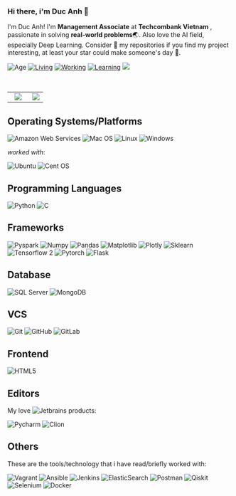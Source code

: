 ### Hi there, i'm Duc Anh 👋

<!--Introduction -->
I'm Duc Anh! I'm  **Management Associate** at **Techcombank Vietnam** , passionate in solving **real-world problems**:earth_asia:. Also love the AI field, especially Deep Learning. Consider :star2: my repositories if you find my project interesting, at least your star could make someone's day :pray:.


![Age](https://img.shields.io/badge/age-24-000000)
[![Living](https://img.shields.io/badge/Living-Hanoi%2C%20Vietnam-000000)](https://en.wikipedia.org/wiki/Hanoi)
[![Working](https://img.shields.io/badge/Working-Techcombank%20Vietnam-000000)](https://techcombank.com/)
[![Learning](https://img.shields.io/badge/Learning%20-National%20Economics%20University-000000)](https://en.neu.edu.vn/)
![](https://komarev.com/ghpvc/?username=Hyprnx&color=000000&style=flat)



<br>

<table>
  <tbody>
    <tr align="center">
      <td align="center" width="60%">
        <span><b><center></center></b></span> 
        <a href="https://github.com/Hyprnx">
          <img src="https://github-readme-stats.vercel.app/api/?username=Hyprnx&show_icons=true&title_color=fff&icon_color=79ff97&text_color=9f9f9f&bg_color=474c4d"/>
        </a>
      </td>
      <td align="center" width="100%">
        <span><b><center></center></b></span> 
        <a href="https://github.com/Hyprnx">
          <img src="https://github-readme-stats.vercel.app/api/top-langs/?username=Hyprnx&theme=radical"/>
        </a>
      </td>
    </tr>
</tbody>
</table>

## Operating Systems/Platforms
![Amazon Web Services](https://img.shields.io/badge/AWS-000000?style=flat&logo=amazonaws&logoColor=F0F0F0)
![Mac OS](https://img.shields.io/badge/MacOS-000000?style=flat&logo=macos&logoColor=F0F0F0)
![Linux](https://img.shields.io/badge/Linux-000000.svg?style=flat&logo=Linux&logoColor=F0F0F0)
![Windows](https://img.shields.io/badge/Windows-000000.svg?style=flat&logo=Windows&logoColor=F0F0F0)

*worked with*:

![Ubuntu](https://img.shields.io/badge/Ubuntu-000000.svg?style=flat&logo=ubuntu&logoColor=F0F0F0)
![Cent OS](https://img.shields.io/badge/Cent%20OS-000000.svg?style=flat&logo=centos&logoColor=F0F0F0)

## Programming Languages
![Python](https://img.shields.io/badge/-Python-000000.svg?style=flat&logo=Python)
![C](https://img.shields.io/badge/-C-000000.svg?style=flat&logo=C)

## Frameworks
<!-- ![boto3](https://img.shields.io/badge/-Numpy-55a2e0.svg?style=flat&logo=Numpy) -->
![Pyspark](https://img.shields.io/badge/-apachespark-000000.svg?style=flat&logo=apachespark)
![Numpy](https://img.shields.io/badge/-numpy-000000.svg?style=flat&logo=numpy)
![Pandas](https://img.shields.io/badge/-pandas-000000.svg?style=flat&logo=pandas)
![Matplotlib](https://img.shields.io/badge/-Matplotlib-000000.svg?style=flat&logo=matplotlib)
![Plotly](https://img.shields.io/badge/Plotly-000000.svg?style=flat&logo=plotly&logoColor=Plotly)
![Sklearn](https://img.shields.io/badge/-Sklearn-000000.svg?style=flat&logo=Scikit-learn)
![Tensorflow 2](https://img.shields.io/badge/-Tensorflow-000000.svg?style=flat&logo=Tensorflow)
![Pytorch](https://img.shields.io/badge/-Pytorch-000000.svg?style=flat&logo=Pytorch)
![Flask](https://img.shields.io/badge/-Flask-000000.svg?style=flat&logo=Flask)


## Database
![SQL Server](https://img.shields.io/badge/-sql-000000.svg?style=flat&logo=postgresql)
![MongoDB](https://img.shields.io/badge/-MongoDB-000000.svg?style=flat-square&logo=mongodb)

## VCS
![Git](https://img.shields.io/badge/-Git-000000.svg?style=flat-square&logo=git)
![GitHub](https://img.shields.io/badge/-GitHub-000000.svg?style=flat-square&logo=github)
![GitLab](https://img.shields.io/badge/Gitlab-000000.svg?style=flat&logo=gitlab&logoColor=white)

## Frontend
![HTML5](https://img.shields.io/badge/-HTML5-000000.svg?style=flat&logo=html5)

## Editors

My love ![Jetbrains](http://img.shields.io/badge/jetbrains-000000.svg?style=flat&logo=jetbrains) products:

![Pycharm](http://img.shields.io/badge/-Pycharm-000000.svg?style=flat&logo=Pycharm)
![Clion](http://img.shields.io/badge/-Clion-000000.svg?style=flat&logo=Clion)

## Others

These are the tools/technology that i have read/briefly worked with:

![Vagrant](https://img.shields.io/badge/Vagrant-000000.svg?style=flat&logo=vagrant&logoColor=Vagrant)
![Ansible](https://img.shields.io/badge/Ansible-000000.svg?style=flat&logo=ansible&logoColor=Ansible)
![Jenkins](https://img.shields.io/badge/Jenkins-000000.svg?style=flat&logo=jenkins&logoColor=Jenkins)
![ElasticSearch](https://img.shields.io/badge/-ElasticSearch-000000?style=flat&logo=elasticsearch)
![Postman](https://img.shields.io/badge/Postman-000000?style=flat&logo=postman&logoColor=Postman)
![Qiskit](https://img.shields.io/badge/Qiskit-000000.svg?style=flat&logo=Qiskit&logoColor=Qiskit)
![Selenium](https://img.shields.io/badge/Selenium-000000?style=flat&logo=selenium&logoColor=Selenium)
![Docker](https://img.shields.io/badge/Docker-000000.svg?style=flat&logo=docker&logoColor=Docker)

<!--
**Hyprnx/Hyprnx** is a ✨ _special_ ✨ repository because its `README.md` (this file) appears on your GitHub profile.

Here are some ideas to get you started:

- 🔭 I’m currently working on ...
- 🌱 I’m currently learning ...
- 👯 I’m looking to collaborate on ...
- 🤔 I’m looking for help with ...
- 💬 Ask me about ...
- 📫 How to reach me: ...
- 😄 Pronouns: ...
- ⚡ Fun fact: ...
-->
